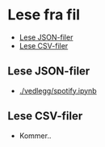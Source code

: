 # Lese fra fil

- [Lese JSON-filer](#lese-json-filer)
- [Lese CSV-filer](#lese-csv-filer)

## Lese JSON-filer

- [./vedlegg/spotify.ipynb](./vedlegg/spotify.ipynb)

## Lese CSV-filer

- Kommer..
